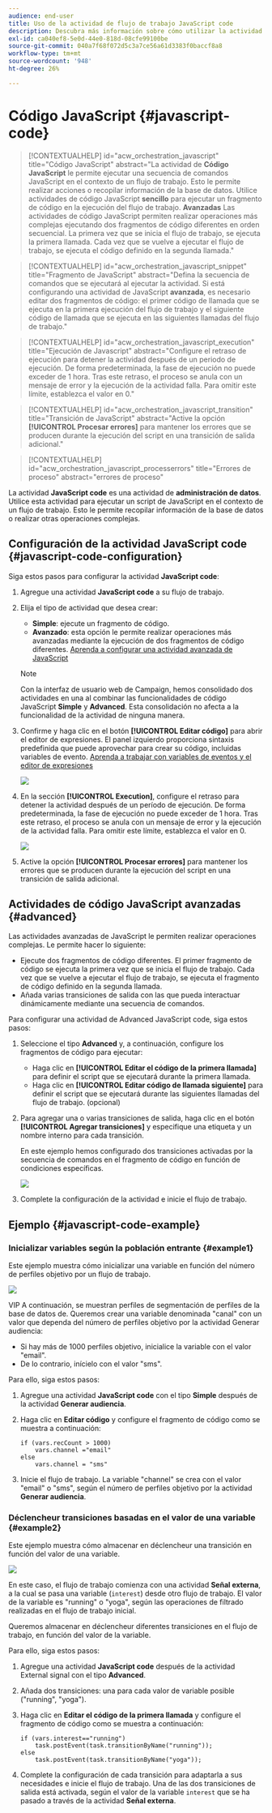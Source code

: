 ```yaml
---
audience: end-user
title: Uso de la actividad de flujo de trabajo JavaScript code
description: Descubra más información sobre cómo utilizar la actividad del flujo de trabajo JavaScript code
exl-id: ca040ef8-5e0d-44e0-818d-08cfe99100be
source-git-commit: 040a7f68f072d5c3a7ce56a61d3383f0baccf8a8
workflow-type: tm+mt
source-wordcount: '948'
ht-degree: 26%

---
```


# Código JavaScript {#javascript-code}

>[!CONTEXTUALHELP]
>id="acw_orchestration_javascript"
>title="Código JavaScript"
>abstract="La actividad de **Código JavaScript** le permite ejecutar una secuencia de comandos JavaScript en el contexto de un flujo de trabajo. Esto le permite realizar acciones o recopilar información de la base de datos. Utilice actividades de código JavaScript **sencillo** para ejecutar un fragmento de código en la ejecución del flujo de trabajo. **Avanzadas** Las actividades de código JavaScript permiten realizar operaciones más complejas ejecutando dos fragmentos de código diferentes en orden secuencial. La primera vez que se inicia el flujo de trabajo, se ejecuta la primera llamada. Cada vez que se vuelve a ejecutar el flujo de trabajo, se ejecuta el código definido en la segunda llamada."

>[!CONTEXTUALHELP]
>id="acw_orchestration_javascript_snippet"
>title="Fragmento de JavaScript"
>abstract="Defina la secuencia de comandos que se ejecutará al ejecutar la actividad. Si está configurando una actividad de JavaScript **avanzada**, es necesario editar dos fragmentos de código: el primer código de llamada que se ejecuta en la primera ejecución del flujo de trabajo y el siguiente código de llamada que se ejecuta en las siguientes llamadas del flujo de trabajo."

>[!CONTEXTUALHELP]
>id="acw_orchestration_javascript_execution"
>title="Ejecución de Javascript"
>abstract="Configure el retraso de ejecución para detener la actividad después de un periodo de ejecución. De forma predeterminada, la fase de ejecución no puede exceder de 1 hora. Tras este retraso, el proceso se anula con un mensaje de error y la ejecución de la actividad falla. Para omitir este límite, establezca el valor en 0."

>[!CONTEXTUALHELP]
>id="acw_orchestration_javascript_transition"
>title="Transición de JavaScript"
>abstract="Active la opción **[!UICONTROL Procesar errores]** para mantener los errores que se producen durante la ejecución del script en una transición de salida adicional."

>[!CONTEXTUALHELP]
>id="acw_orchestration_javascript_processerrors"
>title="Errores de proceso"
>abstract="errores de proceso"

La actividad **JavaScript code** es una actividad de **administración de datos**. Utilice esta actividad para ejecutar un script de JavaScript en el contexto de un flujo de trabajo. Esto le permite recopilar información de la base de datos o realizar otras operaciones complejas.

## Configuración de la actividad JavaScript code {#javascript-code-configuration}

Siga estos pasos para configurar la actividad **JavaScript code**:

1. Agregue una actividad **JavaScript code** a su flujo de trabajo.

1. Elija el tipo de actividad que desea crear:

   * **Simple**: ejecute un fragmento de código.
   * **Avanzado**: esta opción le permite realizar operaciones más avanzadas mediante la ejecución de dos fragmentos de código diferentes. [Aprenda a configurar una actividad avanzada de JavaScript](#advanced)

   >[!NOTE]
   >
   >Con la interfaz de usuario web de Campaign, hemos consolidado dos actividades en una al combinar las funcionalidades de código JavaScript **Simple** y **Advanced**. Esta consolidación no afecta a la funcionalidad de la actividad de ninguna manera.

1. Confirme y haga clic en el botón **[!UICONTROL Editar código]** para abrir el editor de expresiones. El panel izquierdo proporciona sintaxis predefinida que puede aprovechar para crear su código, incluidas variables de evento. [Aprenda a trabajar con variables de eventos y el editor de expresiones](../event-variables.md)

   ![](../assets/javascript-editor.png)

1. En la sección **[!UICONTROL Execution]**, configure el retraso para detener la actividad después de un período de ejecución. De forma predeterminada, la fase de ejecución no puede exceder de 1 hora. Tras este retraso, el proceso se anula con un mensaje de error y la ejecución de la actividad falla. Para omitir este límite, establezca el valor en 0.

   ![](../assets/javascript-config.png)

1. Active la opción **[!UICONTROL Procesar errores]** para mantener los errores que se producen durante la ejecución del script en una transición de salida adicional.

## Actividades de código JavaScript avanzadas {#advanced}

Las actividades avanzadas de JavaScript le permiten realizar operaciones complejas. Le permite hacer lo siguiente:

* Ejecute dos fragmentos de código diferentes. El primer fragmento de código se ejecuta la primera vez que se inicia el flujo de trabajo. Cada vez que se vuelve a ejecutar el flujo de trabajo, se ejecuta el fragmento de código definido en la segunda llamada.
* Añada varias transiciones de salida con las que pueda interactuar dinámicamente mediante una secuencia de comandos.

Para configurar una actividad de Advanced JavaScript code, siga estos pasos:

1. Seleccione el tipo **Advanced** y, a continuación, configure los fragmentos de código para ejecutar:

   * Haga clic en **[!UICONTROL Editar el código de la primera llamada]** para definir el script que se ejecutará durante la primera llamada.
   * Haga clic en **[!UICONTROL Editar código de llamada siguiente]** para definir el script que se ejecutará durante las siguientes llamadas del flujo de trabajo. (opcional)

1. Para agregar una o varias transiciones de salida, haga clic en el botón **[!UICONTROL Agregar transiciones]** y especifique una etiqueta y un nombre interno para cada transición.

   En este ejemplo hemos configurado dos transiciones activadas por la secuencia de comandos en el fragmento de código en función de condiciones específicas.

   ![](../assets/javascript-transitions.png)

1. Complete la configuración de la actividad e inicie el flujo de trabajo.

## Ejemplo {#javascript-code-example}

### Inicializar variables según la población entrante {#example1}

Este ejemplo muestra cómo inicializar una variable en función del número de perfiles objetivo por un flujo de trabajo.

![](../assets/javascript-example1.png)

VIP A continuación, se muestran perfiles de segmentación de perfiles de la base de datos de. Queremos crear una variable denominada &quot;canal&quot; con un valor que dependa del número de perfiles objetivo por la actividad Generar audiencia:

* Si hay más de 1000 perfiles objetivo, inicialice la variable con el valor &quot;email&quot;.
* De lo contrario, inícielo con el valor &quot;sms&quot;.

Para ello, siga estos pasos:

1. Agregue una actividad **JavaScript code** con el tipo **Simple** después de la actividad **Generar audiencia**.

1. Haga clic en **Editar código** y configure el fragmento de código como se muestra a continuación:

   ```
   if (vars.recCount > 1000)
       vars.channel ="email"
   else
       vars.channel = "sms"
   ```

1. Inicie el flujo de trabajo. La variable &quot;channel&quot; se crea con el valor &quot;email&quot; o &quot;sms&quot;, según el número de perfiles objetivo por la actividad **Generar audiencia**.

### Déclencheur transiciones basadas en el valor de una variable {#example2}

Este ejemplo muestra cómo almacenar en déclencheur una transición en función del valor de una variable.

![](../assets/javascript-example2-transitions.png)

En este caso, el flujo de trabajo comienza con una actividad **Señal externa**, a la cual se pasa una variable (`interest`) desde otro flujo de trabajo. El valor de la variable es &quot;running&quot; o &quot;yoga&quot;, según las operaciones de filtrado realizadas en el flujo de trabajo inicial.

Queremos almacenar en déclencheur diferentes transiciones en el flujo de trabajo, en función del valor de la variable.

Para ello, siga estos pasos:

1. Agregue una actividad **JavaScript code** después de la actividad External signal con el tipo **Advanced**.

1. Añada dos transiciones: una para cada valor de variable posible (&quot;running&quot;, &quot;yoga&quot;).

1. Haga clic en **Editar el código de la primera llamada** y configure el fragmento de código como se muestra a continuación:

   ```
   if (vars.interest=="running")
       task.postEvent(task.transitionByName("running"));
   else
       task.postEvent(task.transitionByName("yoga"));
   ```

1. Complete la configuración de cada transición para adaptarla a sus necesidades e inicie el flujo de trabajo. Una de las dos transiciones de salida está activada, según el valor de la variable `interest` que se ha pasado a través de la actividad **Señal externa**.
